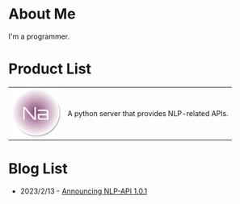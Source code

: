 # About Me

I'm a programmer.

# Product List

<table style="width:100%">
  <tr style="border:none">
    <td style="border:none">
        <a href="https://github.com/rerender2021/NLP-API/"><img src="./assets/logo-nlp-api.png"  width="96px" height="96px"></a>
    </td>
    <td style="border:none">
        <span>A python server that provides NLP-related APIs.</span>
    </td>
  </tr>
</table>

# Blog List

- 2023/2/13 - [Announcing NLP-API 1.0.1](./blog/nlp-api-1.0.1/README.md)
